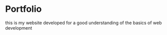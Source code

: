 # Portfolio
this is my website developed for a good understanding of the basics of web development 
